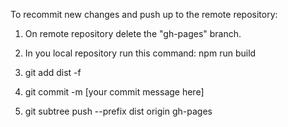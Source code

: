 To recommit new changes and push up to the remote repository:

1. On remote repository delete the "gh-pages" branch. 

2. In you local repository run this command: npm run build 

3. git add dist -f 

4. git commit -m [your commit message here] 

5. git subtree push --prefix dist origin gh-pages 